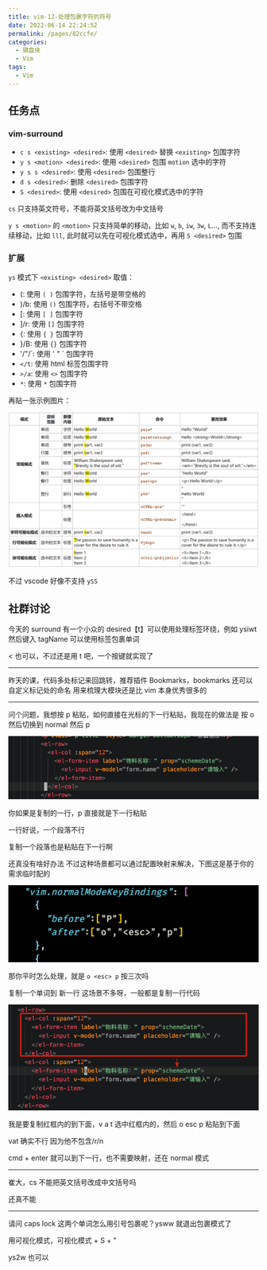 ```yaml
---
title: vim-12-处理包裹字符的符号
date: 2022-06-14 22:24:52
permalink: /pages/82ccfe/
categories:
  - 键盘侠
  - Vim
tags:
  - Vim
---
```


## 任务点

### vim-surround

- `c s <existing> <desired>`: 使用 `<desired>` 替换 `<existing>` 包围字符
- `y s <motion> <desired>`: 使用 `<desired>` 包围 `motion` 选中的字符
- `y s s <desired>`: 使用 `<desired>` 包围整行
- `d s <desired>`: 删除 `<desired>` 包围字符
- `S <desired>`: 使用 `<desired>` 包围在可视化模式选中的字符

`cs` 只支持英文符号，不能将英文括号改为中文括号

`y s <motion>` 的 `<motion>` 只支持简单的移动，比如 `w`, `b`, `iw`, `3w`, `L`..., 而不支持连续移动，比如 `lll`, 此时就可以先在可视化模式选中，再用 `S <desired>` 包围

### 扩展

`ys` 模式下 `<existing> <desired>` 取值：

- (: 使用 `( )` 包围字符，左括号是带空格的
- )/b: 使用 `()` 包围字符，右括号不带空格
- [: 使用 `[ ]` 包围字符
- ]/r: 使用 `[]` 包围字符
- {: 使用 `{ }` 包围字符
- }/B: 使用 `{}` 包围字符
- '/"/\`: 使用 ' " \` 包围字符
- `</t`: 使用 html 标签包围字符
- `>/a`: 使用 `<>` 包围字符
- `*`: 使用 `*` 包围字符

再贴一张示例图片：

![](../../.vuepress/public/img/vim/038.jpg)

不过 vscode 好像不支持 `ySS`

## 社群讨论

今天的 surround 有一个小众的 desired【t】可以使用处理标签环绕，例如 ysiwt 然后键入 tagName 可以使用标签包裹单词

< 也可以，不过还是用 t 吧，一个按键就实现了

<hr />

昨天的课，代码多处标记来回跳转，推荐插件 Bookmarks，bookmarks 还可以自定义标记处的命名 用来梳理大模块还是比 vim 本身优秀很多的

<hr />

问个问题，我想按 p 粘贴，如何直接在光标的下一行粘贴，我现在的做法是 按 o 然后切换到 normal 然后 p

![](../../.vuepress/public/img/vim/039.png)

你如果是复制的一行，p 直接就是下一行粘贴

一行好说，一个段落不行

复制一个段落也是粘贴在下一行啊

还真没有啥好办法 不过这种场景都可以通过配置映射来解决，下图这是基于你的需求临时配的

![](../../.vuepress/public/img/vim/040.png)

那你平时怎么处理，就是 `o <esc> p` 按三次吗

复制一个单词到 新一行 这场景不多呀，一般都是复制一行代码

![](../../.vuepress/public/img/vim/041.png)

我是要复制红框内的到下面，v a t 选中红框内的，然后 o esc p 粘贴到下面

vat 确实不行 因为他不包含/r/n

cmd + enter 就可以到下一行，也不需要映射，还在 normal 模式

<hr />

崔大，cs 不能把英文括号改成中文括号吗

还真不能

<hr />

请问 caps lock 这两个单词怎么用引号包裹呢？ysww 就退出包裹模式了

用可视化模式，可视化模式 + S + "

ys2w 也可以
